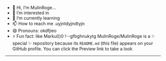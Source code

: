 - 👋 Hi, I’m MulinRoge...
- 👀 I’m interested in 
- 🌱 I’m currently learning
- 📫 How to reach me .uyjntdyjndtyjn
- 😄 Pronouns: okdfjieo
- ⚡ Fun fact: like Markul))0
!--gfbghnukytg
MulinRoge/MulinRoge is a ✨ special ✨ repository because its `README.md` (this file) appears on your GitHub profile.
You can click the Preview link to take a look 
---
